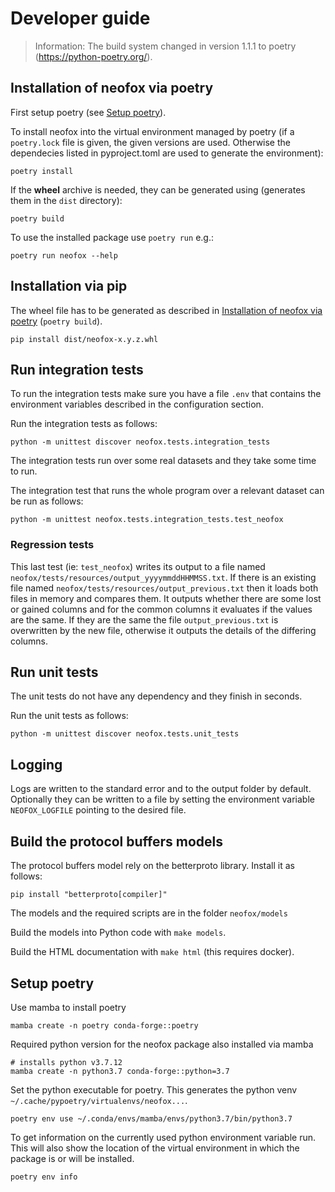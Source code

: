 # Developer guide

> Information: The build system changed in version 1.1.1 to poetry (https://python-poetry.org/).

## Installation of neofox via poetry

First setup poetry (see [Setup poetry](#setup-poetry)).

To install neofox into the virtual environment managed by poetry (if a `poetry.lock` file is given, the given versions are used. Otherwise the dependecies listed in pyproject.toml are used to generate the environment):

```
poetry install
```

If the **wheel** archive is needed, they can be generated using (generates them in the `dist` directory):

```
poetry build
```

To use the installed package use `poetry run` e.g.:

```
poetry run neofox --help
```

## Installation via pip

The wheel file has to be generated as described in [Installation of neofox via poetry](#installation-of-neofox-via-poetry) (`poetry build`).

```
pip install dist/neofox-x.y.z.whl
```

## Run integration tests

To run the integration tests make sure you have a file `.env` that contains the environment variables described in the configuration section.

Run the integration tests as follows:
```
python -m unittest discover neofox.tests.integration_tests
```

The integration tests run over some real datasets and they take some time to run.

The integration test that runs the whole program over a relevant dataset can be run as follows:
```
python -m unittest neofox.tests.integration_tests.test_neofox
```

### Regression tests

This last test (ie: `test_neofox`) writes its output to a file named `neofox/tests/resources/output_yyyymmddHHMMSS.txt`. If there is an existing file named `neofox/tests/resources/output_previous.txt` then it loads both files in memory and compares them. It outputs whether there are some lost or gained columns and for the common columns it evaluates if the values are the same. If they are the same the file `output_previous.txt` is overwritten by the new file, otherwise it outputs the details of the differing columns.

## Run unit tests

The unit tests do not have any dependency and they finish in seconds.

Run the unit tests as follows:
```
python -m unittest discover neofox.tests.unit_tests
```

## Logging

Logs are written to the standard error and to the output folder by default. Optionally they can be written to a file by setting the environment variable `NEOFOX_LOGFILE` pointing to the desired file.


## Build the protocol buffers models

The protocol buffers model rely on the betterproto library. Install it as follows:
```
pip install "betterproto[compiler]"
```

The models and the required scripts are in the folder `neofox/models`

Build the models into Python code with `make models`.

Build the HTML documentation with `make html` (this requires docker).

## Setup poetry

Use mamba to install poetry

```
mamba create -n poetry conda-forge::poetry
```

Required python version for the neofox package also installed via mamba

```
# installs python v3.7.12
mamba create -n python3.7 conda-forge::python=3.7
```

Set the python executable for poetry. This generates the python venv `~/.cache/pypoetry/virtualenvs/neofox...`.

```
poetry env use ~/.conda/envs/mamba/envs/python3.7/bin/python3.7
```

To get information on the currently used python environment variable run. This will also show the location of the virtual environment in which the package is or will be installed.

```
poetry env info
```

